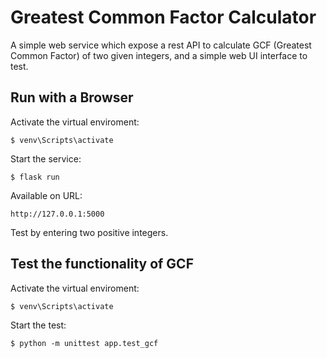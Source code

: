 # Greatest Common Factor Calculator
A simple web service which expose a rest API to calculate GCF (Greatest Common Factor) of two given integers, 
and a simple web UI interface to test.     

## Run with a Browser
Activate the virtual enviroment:

```$ venv\Scripts\activate```

Start the service:

```$ flask run```

Available on URL:

```http://127.0.0.1:5000```

Test by entering two positive integers.

## Test the functionality of GCF
Activate the virtual enviroment:

```$ venv\Scripts\activate```

Start the test:

```$ python -m unittest app.test_gcf```
